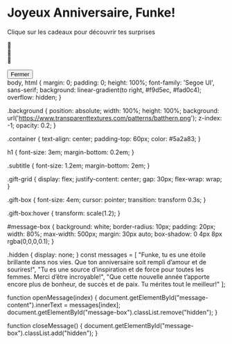 
<html lang="en">
<head>
    <meta charset="UTF-8">
    <title>Happy Birthday Funke!</title>
    <link rel="stylesheet" href="style.css">
</head>
<body>
    <div class="background"></div>
    <div class="container">
        <h1>Joyeux Anniversaire, Funke!</h1>
        <p class="subtitle">Clique sur les cadeaux pour découvrir tes surprises</p>
        <div class="gift-grid">
            <div class="gift-box" onclick="openMessage(0)">🎁</div>
            <div class="gift-box" onclick="openMessage(1)">🎁</div>
            <div class="gift-box" onclick="openMessage(2)">🎁</div>
        </div>
        <div id="message-box" class="hidden">
            <p id="message-content"></p>
            <button onclick="closeMessage()">Fermer</button>
        </div>
    </div>
    <audio autoplay loop>
        <source src="happy_birthday_simi.mp3" type="audio/mpeg">
        Ton navigateur ne supporte pas l'audio HTML5.
    </audio>
    <script src="script.js"></script>
</body>
</html>
body, html {
    margin: 0;
    padding: 0;
    height: 100%;
    font-family: 'Segoe UI', sans-serif;
    background: linear-gradient(to right, #f9d5ec, #fad0c4);
    overflow: hidden;
}

.background {
    position: absolute;
    width: 100%;
    height: 100%;
    background: url('https://www.transparenttextures.com/patterns/batthern.png');
    z-index: -1;
    opacity: 0.2;
}

.container {
    text-align: center;
    padding-top: 60px;
    color: #5a2a83;
}

h1 {
    font-size: 3em;
    margin-bottom: 0.2em;
}

.subtitle {
    font-size: 1.2em;
    margin-bottom: 2em;
}

.gift-grid {
    display: flex;
    justify-content: center;
    gap: 30px;
    flex-wrap: wrap;
}

.gift-box {
    font-size: 4em;
    cursor: pointer;
    transition: transform 0.3s;
}

.gift-box:hover {
    transform: scale(1.2);
}

#message-box {
    background: white;
    border-radius: 10px;
    padding: 20px;
    width: 80%;
    max-width: 500px;
    margin: 30px auto;
    box-shadow: 0 4px 8px rgba(0,0,0,0.1);
}

.hidden {
    display: none;
}
const messages = [
    "Funke, tu es une étoile brillante dans nos vies. Que ton anniversaire soit rempli d’amour et de sourires!",
    "Tu es une source d’inspiration et de force pour toutes les femmes. Merci d’être incroyable!",
    "Que cette nouvelle année t’apporte encore plus de bonheur, de succès et de paix. Tu mérites tout le meilleur!"
];

function openMessage(index) {
    document.getElementById("message-content").innerText = messages[index];
    document.getElementById("message-box").classList.remove("hidden");
}

function closeMessage() {
    document.getElementById("message-box").classList.add("hidden");
}
